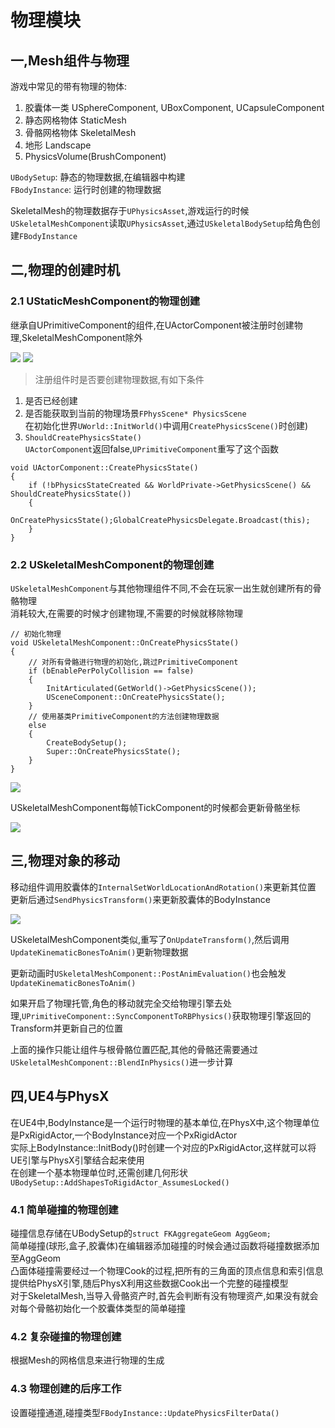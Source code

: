 # 物理模块
## 一,Mesh组件与物理
游戏中常见的带有物理的物体:  
1. 胶囊体一类 USphereComponent, UBoxComponent, UCapsuleComponent  
2. 静态网格物体 StaticMesh  
3. 骨骼网格物体 SkeletalMesh  
4. 地形 Landscape  
5. PhysicsVolume(BrushComponent)  

`UBodySetup`: 静态的物理数据,在编辑器中构建  
`FBodyInstance`: 运行时创建的物理数据  

SkeletalMesh的物理数据存于`UPhysicsAsset`,游戏运行的时候`USkeletalMeshComponent`读取`UPhysicsAsset`,通过`USkeletalBodySetup`给角色创建`FBodyInstance`

## 二,物理的创建时机
### 2.1 UStaticMeshComponent的物理创建
继承自UPrimitiveComponent的组件,在UActorComponent被注册时创建物理,SkeletalMeshComponent除外  

![](../图片/把Actor加到物理场景中堆栈.png)
![](../图片/StaticMesh物理创建堆栈.png)

>注册组件时是否要创建物理数据,有如下条件  

1. 是否已经创建  
2. 是否能获取到当前的物理场景`FPhysScene* PhysicsScene`  
在初始化世界`UWorld::InitWorld()`中调用`CreatePhysicsScene()`时创建)  
3. `ShouldCreatePhysicsState()`  
`UActorComponent`返回false,`UPrimitiveComponent`重写了这个函数  

```
void UActorComponent::CreatePhysicsState()
{
	if (!bPhysicsStateCreated && WorldPrivate->GetPhysicsScene() && ShouldCreatePhysicsState())
	{
		OnCreatePhysicsState();GlobalCreatePhysicsDelegate.Broadcast(this);
	}
}
```

### 2.2 USkeletalMeshComponent的物理创建
`USkeletalMeshComponent`与其他物理组件不同,不会在玩家一出生就创建所有的骨骼物理  
消耗较大,在需要的时候才创建物理,不需要的时候就移除物理  

```
// 初始化物理
void USkeletalMeshComponent::OnCreatePhysicsState()
{
    // 对所有骨骼进行物理的初始化,跳过PrimitiveComponent
	if (bEnablePerPolyCollision == false)
	{
		InitArticulated(GetWorld()->GetPhysicsScene());
		USceneComponent::OnCreatePhysicsState();
	}
    // 使用基类PrimitiveComponent的方法创建物理数据
	else
	{
        CreateBodySetup();
		Super::OnCreatePhysicsState();
	}
}
```
![](../图片/SkeletalMesh创建物理.png)

USkeletalMeshComponent每帧TickComponent的时候都会更新骨骼坐标  

![](../图片/更新骨骼坐标.png)

## 三,物理对象的移动
移动组件调用胶囊体的`InternalSetWorldLocationAndRotation()`来更新其位置  
更新后通过`SendPhysicsTransform()`来更新胶囊体的BodyInstance  

![](../图片/移动组件触发物理移动.png)

USkeletalMeshComponent类似,重写了`OnUpdateTransform()`,然后调用`UpdateKinematicBonesToAnim()`更新物理数据  

更新动画时`USkeletalMeshComponent::PostAnimEvaluation()`也会触发`UpdateKinematicBonesToAnim()`  

如果开启了物理托管,角色的移动就完全交给物理引擎去处理,`UPrimitiveComponent::SyncComponentToRBPhysics()`获取物理引擎返回的Transform并更新自己的位置  

上面的操作只能让组件与根骨骼位置匹配,其他的骨骼还需要通过`USkeletalMeshComponent::BlendInPhysics()`进一步计算  

## 四,UE4与PhysX
在UE4中,BodyInstance是一个运行时物理的基本单位,在PhysX中,这个物理单位是PxRigidActor,一个BodyInstance对应一个PxRigidActor  
实际上BodyInstance::InitBody()时创建一个对应的PxRigidActor,这样就可以将UE引擎与PhysX引擎结合起来使用  
在创建一个基本物理单位时,还需创建几何形状`UBodySetup::AddShapesToRigidActor_AssumesLocked()`  

### 4.1 简单碰撞的物理创建
碰撞信息存储在UBodySetup的`struct FKAggregateGeom AggGeom;`  
简单碰撞(球形,盒子,胶囊体)在编辑器添加碰撞的时候会通过函数将碰撞数据添加至AggGeom  
凸面体碰撞需要经过一个物理Cook的过程,把所有的三角面的顶点信息和索引信息提供给PhysX引擎,随后PhysX利用这些数据Cook出一个完整的碰撞模型  
对于SkeletalMesh,当导入骨骼资产时,首先会判断有没有物理资产,如果没有就会对每个骨骼初始化一个胶囊体类型的简单碰撞  

### 4.2 复杂碰撞的物理创建
根据Mesh的网格信息来进行物理的生成  

### 4.3 物理创建的后序工作
设置碰撞通道,碰撞类型`FBodyInstance::UpdatePhysicsFilterData()`  
